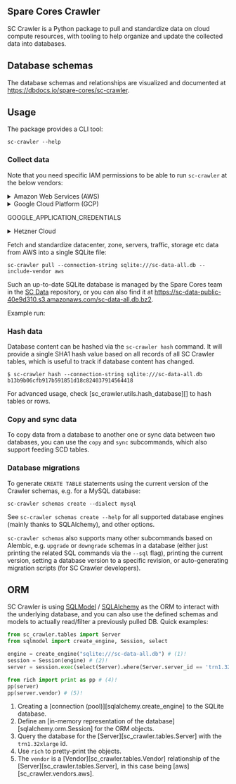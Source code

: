## Spare Cores Crawler

SC Crawler is a Python package to pull and standardize data on cloud
compute resources, with tooling to help organize and update the
collected data into databases.

## Database schemas

The database schemas and relationships are visualized and documented at
<https://dbdocs.io/spare-cores/sc-crawler>.

## Usage

The package provides a CLI tool:

```shell
sc-crawler --help
```

### Collect data

Note that you need specific IAM permissions to be able to run `sc-crawler` at the below vendors:

<details>

<summary>Amazon Web Services (AWS)</summary>

AWS supports different options for [Authentication and access](https://docs.aws.amazon.com/sdkref/latest/guide/access.html) for interacting with their APIs. This is usually an AWS access key stored in `~/.aws/credentials` or in environment variables, or an attached IAM role.

The related user or role requires the below minimum IAM policy:

```json
{
    "Version": "2012-10-17",
    "Statement": [
        {
            "Sid": "AllowCrawler",
            "Effect": "Allow",
            "Action": [
                "pricing:ListPriceLists",
                "pricing:GetPriceListFileUrl",
                "pricing:GetProducts",
                "ec2:DescribeRegions",
                "ec2:DescribeAvailabilityZones",
                "ec2:DescribeInstanceTypes",
                "ec2:DescribeSpotPriceHistory"
            ],
            "Resource": "*"
        }
    ]
}
```

</details>

<details>

<summary>Google Cloud Platform (GCP)</summary>

Using the [Application Default Credentials](https://cloud.google.com/docs/authentication/application-default-credentials) for interacting with GCP APIs. This is usually the path to a credential configuration file (created at <https://developers.google.com/workspace/guides/create-credentials#service-account>) stored in the `GOOGLE_APPLICATION_CREDENTIALS` environment variable, but could be an attached service account, Workload Identity Federation etc.

The related user or role requires the below minimum roles:

- Commerce Price Management Viewer
- Compute Viewer

List of APIs required to be enabled in the project:

- [Cloud Billing API](https://console.cloud.google.com/apis/library/cloudbilling.googleapis.com)
- [Compute Engine API](https://console.developers.google.com/apis/api/compute.googleapis.com/overview)

</details>

GOOGLE_APPLICATION_CREDENTIALS

<details>

<summary>Hetzner Cloud</summary>

Generate token at your Hetzner Cloud project and store it in the `HCLOUD_TOKEN` environment variable.

</details>


Fetch and standardize datacenter, zone, servers, traffic, storage etc data from AWS into a single SQLite file:

```shell
sc-crawler pull --connection-string sqlite:///sc-data-all.db --include-vendor aws
```

Such an up-to-date SQLite database is managed by the Spare Cores team in the
[SC Data](https://github.com/SpareCores/sc-data) repository, or you can also
find it at <https://sc-data-public-40e9d310.s3.amazonaws.com/sc-data-all.db.bz2>.

Example run:

<div id="asciicast-sc-crawler-pull-demo" style="z-index: 1; position: relative; max-width: 80%;"></div>

### Hash data

Database content can be hashed via the `sc-crawler hash` command. It will provide
a single SHA1 hash value based on all records of all SC Crawler tables, which is
useful to track if database content has changed.

```shell
$ sc-crawler hash --connection-string sqlite:///sc-data-all.db
b13b9b06cfb917b591851d18c824037914564418
```

For advanced usage, check [sc_crawler.utils.hash_database][] to hash tables or rows.

### Copy and sync data

To copy data from a database to another one or sync data between two databases, you can use the `copy` and `sync` subcommands, which also support feeding SCD tables.

<div id="asciicast-sc-crawler-sync-demo" style="z-index: 1; position: relative; max-width: 80%;"></div>
<script>
  window.onload = function(){
    AsciinemaPlayer.create(
      'sc-crawler-pull.cast',
      document.getElementById('asciicast-sc-crawler-pull-demo'));
    AsciinemaPlayer.create(
      'sc-crawler-sync.cast',
      document.getElementById('asciicast-sc-crawler-sync-demo'));
}
</script>

### Database migrations

To generate `CREATE TABLE` statements using the current version of the Crawler schemas,
e.g. for a MySQL database:

```shell
sc-crawler schemas create --dialect mysql
```

See `sc-crawler schemas create --help` for all supported database engines
(mainly thanks to SQLAlchemy), and other options.

`sc-crawler schemas` also supports many other subcommands based on Alembic,
e.g. `upgrade` or `downgrade` schemas in a database (either just printing
the related SQL commands via the `--sql` flag), printing the current version,
setting a database version to a specific revision, or auto-generating migration
scripts (for SC Crawler developers).

## ORM

SC Crawler is using [SQLModel](https://sqlmodel.tiangolo.com/) /
[SQLAlchemy](https://docs.sqlalchemy.org/) as the ORM to interact with the underlying
database, and you can also use the defined schemas and models to actually read/filter
a previously pulled DB. Quick examples:

```py hl_lines="6"
from sc_crawler.tables import Server
from sqlmodel import create_engine, Session, select

engine = create_engine("sqlite:///sc-data-all.db") # (1)!
session = Session(engine) # (2)!
server = session.exec(select(Server).where(Server.server_id == 'trn1.32xlarge')).one() # (3)!

from rich import print as pp # (4)!
pp(server)
pp(server.vendor) # (5)!
```

1. Creating a [connection (pool)][sqlalchemy.create_engine] to the SQLite database.
2. Define an [in-memory representation of the database][sqlalchemy.orm.Session] for the ORM objects.
3. Query the database for the [Server][sc_crawler.tables.Server] with the `trn1.32xlarge` id.
4. Use `rich` to pretty-print the objects.
5. The `vendor` is a [Vendor][sc_crawler.tables.Vendor] relationship of the [Server][sc_crawler.tables.Server], in this case being [aws][sc_crawler.vendors.aws].

